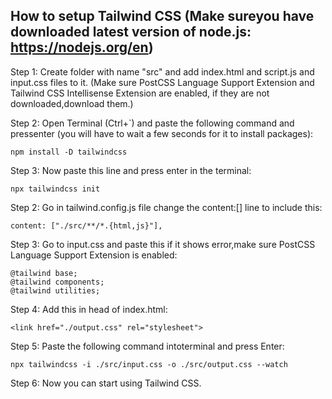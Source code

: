 ## How to setup Tailwind CSS (Make sureyou have downloaded latest version of node.js: https://nodejs.org/en)

Step 1: Create folder with name "src" and add index.html and script.js and input.css files to it.
(Make sure PostCSS Language Support Extension and Tailwind CSS Intellisense Extension are enabled, if they are not downloaded,download them.)

Step 2: Open Terminal (Ctrl+`) and paste the following command and pressenter (you will have to wait a few seconds for it to install packages):

```
npm install -D tailwindcss
```

Step 3: Now paste this line and press enter in the terminal:

```
npx tailwindcss init
```

Step 2: Go in tailwind.config.js file change the content:[] line to include this:

```
content: ["./src/**/*.{html,js}"],
```

Step 3: Go to input.css and paste this if it shows error,make sure PostCSS Language Support Extension is enabled:

```
@tailwind base;
@tailwind components;
@tailwind utilities;
```

Step 4: Add this in head of index.html:

```
<link href="./output.css" rel="stylesheet">
```

Step 5: Paste the following command intoterminal and press Enter:

```
npx tailwindcss -i ./src/input.css -o ./src/output.css --watch
```

Step 6: Now you can start using Tailwind CSS.
